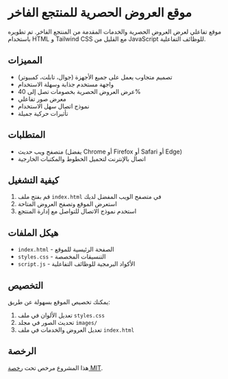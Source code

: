 # موقع العروض الحصرية للمنتجع الفاخر

موقع تفاعلي لعرض العروض الحصرية والخدمات المقدمة من المنتجع الفاخر. تم تطويره باستخدام HTML و Tailwind CSS مع القليل من JavaScript للوظائف التفاعلية.

## المميزات

- تصميم متجاوب يعمل على جميع الأجهزة (جوال، تابلت، كمبيوتر)
- واجهة مستخدم جذابة وسهلة الاستخدام
- عرض العروض الحصرية بخصومات تصل إلى 40%
- معرض صور تفاعلي
- نموذج اتصال سهل الاستخدام
- تأثيرات حركية جميلة

## المتطلبات

- متصفح ويب حديث (يفضل Chrome أو Firefox أو Safari أو Edge)
- اتصال بالإنترنت لتحميل الخطوط والمكتبات الخارجية

## كيفية التشغيل

1. قم بفتح ملف `index.html` في متصفح الويب المفضل لديك
2. استعرض الموقع وتصفح العروض المتاحة
3. استخدم نموذج الاتصال للتواصل مع إدارة المنتجع

## هيكل الملفات

- `index.html` - الصفحة الرئيسية للموقع
- `styles.css` - التنسيقات المخصصة
- `script.js` - الأكواد البرمجية للوظائف التفاعلية

## التخصيص

يمكنك تخصيص الموقع بسهولة عن طريق:

1. تعديل الألوان في ملف `styles.css`
2. تحديث الصور في مجلد `images/`
3. تعديل العروض والخدمات في ملف `index.html`

## الرخصة

هذا المشروع مرخص تحت [رخصة MIT](LICENSE).
